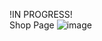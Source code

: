 !IN PROGRESS!  
Shop Page
![image](https://github.com/user-attachments/assets/8ca8a373-4d6c-4664-9462-0e12e9371a45)
